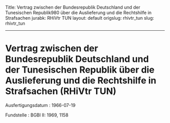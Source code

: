 Title: Vertrag zwischen der Bundesrepublik Deutschland und der Tunesischen Republik980
  über die Auslieferung und die Rechtshilfe in Strafsachen
jurabk: RHiVtr TUN
layout: default
origslug: rhivtr_tun
slug: rhivtr_tun

---

# Vertrag zwischen der Bundesrepublik Deutschland und der Tunesischen Republik über die Auslieferung und die Rechtshilfe in Strafsachen (RHiVtr TUN)

Ausfertigungsdatum
:   1966-07-19

Fundstelle
:   BGBl II: 1969, 1158

